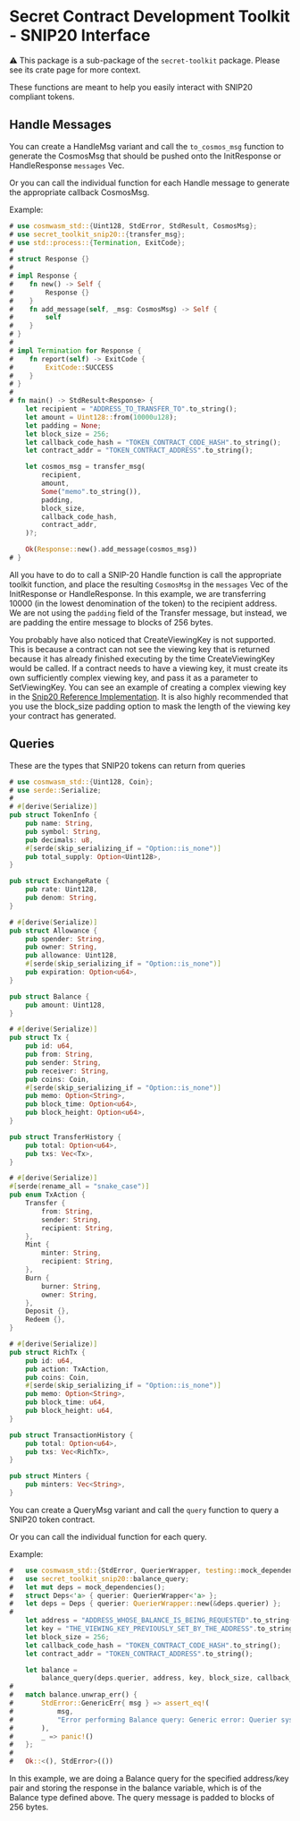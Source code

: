 # Secret Contract Development Toolkit - SNIP20 Interface

⚠️ This package is a sub-package of the `secret-toolkit` package. Please see its crate page for more context.

These functions are meant to help you easily interact with SNIP20 compliant tokens.  

## Handle Messages

You can create a HandleMsg variant and call the `to_cosmos_msg` function to generate the CosmosMsg that should be pushed onto the InitResponse or HandleResponse `messages` Vec.

Or you can call the individual function for each Handle message to generate the appropriate callback CosmosMsg.

Example:

```rust
# use cosmwasm_std::{Uint128, StdError, StdResult, CosmosMsg};
# use secret_toolkit_snip20::{transfer_msg};
# use std::process::{Termination, ExitCode};
#
# struct Response {}
# 
# impl Response {
#    fn new() -> Self {
#        Response {}
#    }
#    fn add_message(self, _msg: CosmosMsg) -> Self {
#        self
#    }
# }
#
# impl Termination for Response {
#    fn report(self) -> ExitCode {
#        ExitCode::SUCCESS
#    }
# }
#
# fn main() -> StdResult<Response> {
    let recipient = "ADDRESS_TO_TRANSFER_TO".to_string();
    let amount = Uint128::from(10000u128);
    let padding = None;
    let block_size = 256;
    let callback_code_hash = "TOKEN_CONTRACT_CODE_HASH".to_string();
    let contract_addr = "TOKEN_CONTRACT_ADDRESS".to_string();

    let cosmos_msg = transfer_msg(
        recipient,
        amount,
        Some("memo".to_string()),
        padding,
        block_size,
        callback_code_hash,
        contract_addr,
    )?;

    Ok(Response::new().add_message(cosmos_msg))
# }
```

All you have to do to call a SNIP-20 Handle function is call the appropriate toolkit function, and place the resulting `CosmosMsg` in the `messages` Vec of the InitResponse or HandleResponse.  In this example, we are transferring 10000 (in the lowest denomination of the token) to the recipient address.  We are not using the `padding` field of the Transfer message, but instead, we are padding the entire message to blocks of 256 bytes.

You probably have also noticed that CreateViewingKey is not supported.  This is because a contract can not see the viewing key that is returned because it has already finished executing by the time CreateViewingKey would be called.  If a contract needs to have a viewing key, it must create its own sufficiently complex viewing key, and pass it as a parameter to SetViewingKey. You can see an example of creating a complex viewing key in the [Snip20 Reference Implementation](http://github.com/enigmampc/snip20-reference-impl).  It is also highly recommended that you use the block_size padding option to mask the length of the viewing key your contract has generated.

## Queries

These are the types that SNIP20 tokens can return from queries

```rust
# use cosmwasm_std::{Uint128, Coin};
# use serde::Serialize;
#
# #[derive(Serialize)]
pub struct TokenInfo {
    pub name: String,
    pub symbol: String,
    pub decimals: u8,
    #[serde(skip_serializing_if = "Option::is_none")]
    pub total_supply: Option<Uint128>,
}

pub struct ExchangeRate {
    pub rate: Uint128,
    pub denom: String,
}

# #[derive(Serialize)]
pub struct Allowance {
    pub spender: String,
    pub owner: String,
    pub allowance: Uint128,
    #[serde(skip_serializing_if = "Option::is_none")]
    pub expiration: Option<u64>,
}

pub struct Balance {
    pub amount: Uint128,
}

# #[derive(Serialize)]
pub struct Tx {
    pub id: u64,
    pub from: String,
    pub sender: String,
    pub receiver: String,
    pub coins: Coin,
    #[serde(skip_serializing_if = "Option::is_none")]
    pub memo: Option<String>,
    pub block_time: Option<u64>,
    pub block_height: Option<u64>,
}

pub struct TransferHistory {
    pub total: Option<u64>,
    pub txs: Vec<Tx>,
}

# #[derive(Serialize)]
#[serde(rename_all = "snake_case")]
pub enum TxAction {
    Transfer {
        from: String,
        sender: String,
        recipient: String,
    },
    Mint {
        minter: String,
        recipient: String,
    },
    Burn {
        burner: String,
        owner: String,
    },
    Deposit {},
    Redeem {},
}

# #[derive(Serialize)]
pub struct RichTx {
    pub id: u64,
    pub action: TxAction,
    pub coins: Coin,
    #[serde(skip_serializing_if = "Option::is_none")]
    pub memo: Option<String>,
    pub block_time: u64,
    pub block_height: u64,
}

pub struct TransactionHistory {
    pub total: Option<u64>,
    pub txs: Vec<RichTx>,
}

pub struct Minters {
    pub minters: Vec<String>,
}
```

You can create a QueryMsg variant and call the `query` function to query a SNIP20 token contract.

Or you can call the individual function for each query.

Example:

```rust
#   use cosmwasm_std::{StdError, QuerierWrapper, testing::mock_dependencies};
#   use secret_toolkit_snip20::balance_query;
#   let mut deps = mock_dependencies();
#   struct Deps<'a> { querier: QuerierWrapper<'a> };
#   let deps = Deps { querier: QuerierWrapper::new(&deps.querier) };
#
    let address = "ADDRESS_WHOSE_BALANCE_IS_BEING_REQUESTED".to_string();
    let key = "THE_VIEWING_KEY_PREVIOUSLY_SET_BY_THE_ADDRESS".to_string();
    let block_size = 256;
    let callback_code_hash = "TOKEN_CONTRACT_CODE_HASH".to_string();
    let contract_addr = "TOKEN_CONTRACT_ADDRESS".to_string();

    let balance =
        balance_query(deps.querier, address, key, block_size, callback_code_hash, contract_addr);
#
#   match balance.unwrap_err() {
#       StdError::GenericErr{ msg } => assert_eq!(
#           msg,
#           "Error performing Balance query: Generic error: Querier system error: No such contract: TOKEN_CONTRACT_ADDRESS"
#       ),
#       _ => panic!()
#   };
#    
#   Ok::<(), StdError>(())
```

In this example, we are doing a Balance query for the specified address/key pair and storing the response in the balance variable, which is of the Balance type defined above.  The query message is padded to blocks of 256 bytes.
